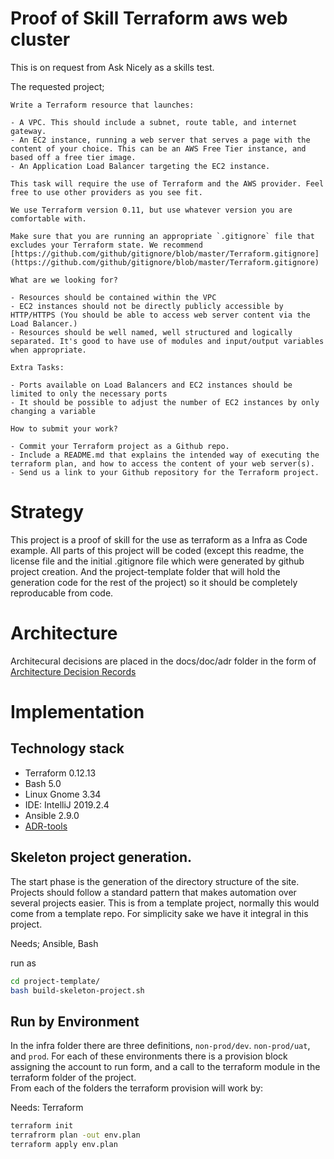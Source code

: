 # Proof of Skill  Terraform aws web cluster


This is on request from Ask Nicely as a skills test. 

The requested project; 

```
Write a Terraform resource that launches:

- A VPC. This should include a subnet, route table, and internet gateway.
- An EC2 instance, running a web server that serves a page with the content of your choice. This can be an AWS Free Tier instance, and based off a free tier image.
- An Application Load Balancer targeting the EC2 instance.

This task will require the use of Terraform and the AWS provider. Feel free to use other providers as you see fit.

We use Terraform version 0.11, but use whatever version you are comfortable with.

Make sure that you are running an appropriate `.gitignore` file that excludes your Terraform state. We recommend [https://github.com/github/gitignore/blob/master/Terraform.gitignore](https://github.com/github/gitignore/blob/master/Terraform.gitignore)

What are we looking for?

- Resources should be contained within the VPC
- EC2 instances should not be directly publicly accessible by HTTP/HTTPS (You should be able to access web server content via the Load Balancer.)
- Resources should be well named, well structured and logically separated. It's good to have use of modules and input/output variables when appropriate.

Extra Tasks:

- Ports available on Load Balancers and EC2 instances should be limited to only the necessary ports
- It should be possible to adjust the number of EC2 instances by only changing a variable

How to submit your work?

- Commit your Terraform project as a Github repo.
- Include a README.md that explains the intended way of executing the terraform plan, and how to access the content of your web server(s).
- Send us a link to your Github repository for the Terraform project.
```

# Strategy 

This project is a proof of skill for the use as terraform as a Infra as Code example. All parts of this project will be coded (except this readme, the license file and the initial .gitignore file which were generated by github project creation. And the project-template folder that will hold the generation code for the rest of the project) so it should be completely reproducable from code. 

# Architecture 

Architecural decisions are placed in the docs/doc/adr folder in the form of [Architecture Decision Records](https://github.com/joelparkerhenderson/architecture_decision_record) 
# Implementation 

## Technology stack
- Terraform 0.12.13
- Bash 5.0 
- Linux Gnome 3.34 
- IDE: IntelliJ 2019.2.4  
- Ansible 2.9.0 
- [ADR-tools](https://github.com/npryce/adr-tools/releases/tag/3.0.0)  

## Skeleton project generation. 
The start phase is the generation of the directory structure of the site. Projects should follow a standard pattern that makes automation over several projects easier.
This is from a template project, normally this would come from a template repo. For simplicity sake we have it integral in this project. 

Needs; Ansible, Bash

run as 

```bash 
cd project-template/
bash build-skeleton-project.sh
```

## Run by Environment 
In the infra folder there are three definitions, `non-prod/dev`. `non-prod/uat`, and `prod`. 
For each of these environments there is a provision block assigning the account to run form, and a call to the terraform module in the terraform folder of the project.  
From each of the folders the terraform provision will work by: 

Needs: Terraform

```bash
terraform init
terrafrorm plan -out env.plan
terraform apply env.plan
``` 
